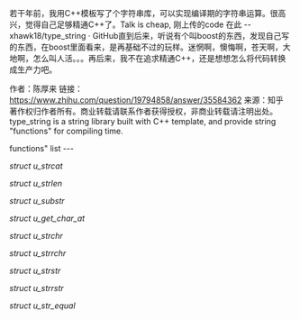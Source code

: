  若干年前，我用C++模板写了个字符串库，可以实现编译期的字符串运算。很高兴，觉得自己足够精通C++了。Talk is cheap, 刚上传的code 在此 --xhawk18/type_string · GitHub直到后来，听说有个叫boost的东西，发现自己写的东西，在boost里面看来，是再基础不过的玩样。迷惘啊，懊悔啊，苍天啊，大地啊，怎么叫人活。。。再后来，我不在追求精通C++，还是想想怎么将代码转换成生产力吧。

作者：陈厚来
链接：https://www.zhihu.com/question/19794858/answer/35584362
来源：知乎
著作权归作者所有。商业转载请联系作者获得授权，非商业转载请注明出处。 
 type_string is a string library built with C++ template, and provide string "functions" for compiling time.

 functions" list ---
 
  *struct u_strcat*

  *struct u_strlen*

  *struct u_substr*

  *struct u_get_char_at*

  *struct u_strchr*

  *struct u_strrchr*

  *struct u_strstr*

  *struct u_strrstr*

  *struct u_str_equal*

